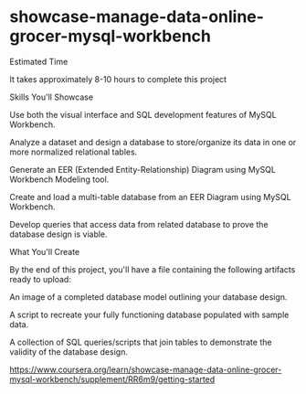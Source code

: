 # showcase-manage-data-online-grocer-mysql-workbench

Estimated Time

It takes approximately 8-10 hours to complete this project

Skills You'll Showcase

Use both the visual interface and SQL development features of MySQL Workbench.

Analyze a dataset and design a database to store/organize its data in one or more normalized relational tables.

Generate an EER (Extended Entity-Relationship) Diagram using MySQL Workbench Modeling tool.

Create and load a multi-table database from an EER Diagram using MySQL Workbench.

Develop queries that access data from related database to prove the database design is viable.

What You'll Create

By the end of this project, you'll have a file containing the following artifacts ready to upload:

An image of a completed database model outlining your database design.

A script to recreate your fully functioning database populated with sample data.

A collection of SQL queries/scripts that join tables to demonstrate the validity of the database design. 


https://www.coursera.org/learn/showcase-manage-data-online-grocer-mysql-workbench/supplement/RR6m9/getting-started
